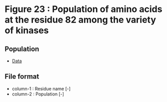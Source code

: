 # Figure 23 : Population of amino acids at the residue 82 among the variety of kinases

## Population

* [Data](./data)

## File format

* column-1 : Residue name [-]
* column-2 : Population [-]
